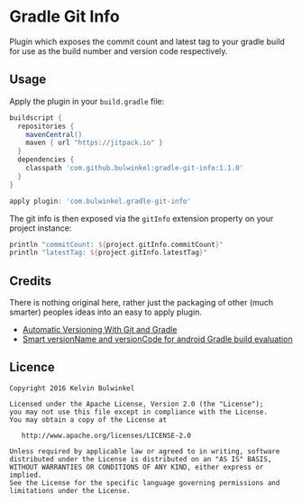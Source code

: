 Gradle Git Info
===============

Plugin which exposes the commit count and latest tag to your gradle build for use as the build
number and version code respectively.

Usage
-----
Apply the plugin in your `build.gradle` file:

```groovy
buildscript {
  repositories {
    mavenCentral()
    maven { url "https://jitpack.io" }
  }
  dependencies {
    classpath 'com.github.bulwinkel:gradle-git-info:1.1.0'
  }
}

apply plugin: 'com.bulwinkel.gradle-git-info'
```

The git info is then exposed via the `gitInfo` extension property on your project instance:

```groovy
println "commitCount: ${project.gitInfo.commitCount}"
println "latestTag: ${project.gitInfo.latestTag}"
```

Credits
-------
There is nothing original here, rather just the packaging of other (much smarter) peoples ideas 
into an easy to apply plugin.

- [Automatic Versioning With Git and Gradle](http://ryanharter.com/blog/2013/07/30/automatic-versioning-with-git-and-gradle/)
- [Smart versionName and versionCode for android Gradle build evaluation](https://gist.github.com/tprochazka/36517db854f9046f0b9c)


Licence
-------

    Copyright 2016 Kelvin Bulwinkel

    Licensed under the Apache License, Version 2.0 (the "License");
    you may not use this file except in compliance with the License.
    You may obtain a copy of the License at

       http://www.apache.org/licenses/LICENSE-2.0

    Unless required by applicable law or agreed to in writing, software
    distributed under the License is distributed on an "AS IS" BASIS,
    WITHOUT WARRANTIES OR CONDITIONS OF ANY KIND, either express or implied.
    See the License for the specific language governing permissions and
    limitations under the License.